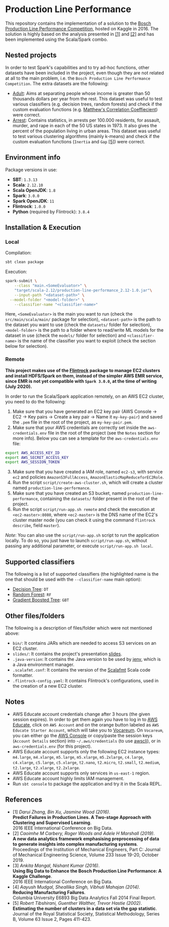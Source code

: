 # Production Line Performance

This repository contains the implementation of a solution to the [Bosch Production Line Performance Competition](https://www.kaggle.com/c/bosch-production-line-performance), hosted on Kaggle in 2016. The solution is highly based on the analysis presented in [[1]](#1) and [[2]](#2) and has been implemented using the Scala/Spark combo.

## Nested projects

In order to test Spark's capabilities and to try ad-hoc functions, other datasets have been included in the project, even though they are not related at all to the main problem, i.e. the `Bosch Production Line Performance Competition`. The extra datasets are the following:
- [Adult](https://archive.ics.uci.edu/ml/datasets/adult): Aims at separating people whose income is greater than 50 thousands dollars per year from the rest. This dataset was useful to test various classifiers (e.g. decision trees, random forests) and check if the custom evaluation functions (e.g. [Matthew's Correlation Coeffiecient](https://en.wikipedia.org/wiki/Matthews_correlation_coefficient)) were correct.
- [Arrest](https://www.kaggle.com/deepakg/usarrests): Contains statistics, in arrests per 100.000 residents, for assault, murder, and rape in each of the 50 US states in 1973. It also gives the percent of the population living in urban areas. This dataset was useful to test various clustering algorithms (mainly k-means) and check if the custom evaluation functions (`Inertia` and `Gap` [[5]](#5)) were correct.

## Environment info

Package versions in use:
- **SBT**: `1.3.13`
- **Scala**: `2.12.10`
- **Scala OpenJDK**: `1.8`
- **Spark**: `3.0.0`
- **Spark OpenJDK**: `11`
- **Flintrock**: `1.0.0`
- **Python** (required by Flintrock): `3.8.4`

## Installation & Execution

### Local

Compilation:
```bash
sbt clean package
```

Execution:
```bash
spark-submit \
	--class "main.<SomeEvaluator>" \
	"target/scala-2.12/production-line-performance_2.12-1.0.jar"\
	--input-path "<dataset-path>" \
  --model-folder "<model-folder>" \
	--classifier-name "<classifier-name>"
```

Here, `<SomeEvaluator>` is the main you want to run (check the `src/main/scala/main/` package for selection), `<dataset-path>` is the path to the dataset you want to use (check the `datasets/` folder for selection), `<model-folder>` is the path to a folder where to read/write ML models for the dataset in use (check the `models/` folder for selection) and `<classifier-name>` is the name of the classifier you want to exploit (check the section below for selection).

### Remote

**This project makes use of the [Flintrock](https://github.com/nchammas/flintrock) package to manage EC2 clusters and install HDFS/Spark on them, instead of the simpler AWS EMR service, since EMR is not yet compatible with `Spark 3.0.0`, at the time of writing (July 2020).**

In order to run the Scala/Spark application remotely, on an AWS EC2 cluster, you need to do the following:
1. Make sure that you have generated an EC2 key pair (AWS Console → EC2 → Key pairs → Create a key pair → Name it `my-key-pair`) and saved the `.pem` file in the root of the project, as `my-key-pair.pem`.
2. Make sure that your AWS credentials are correctly set inside the `aws-credentials.env` file in the root of the project (see the `Notes` section for more info). Below you can see a template for the `aws-credentials.env` file:
```bash
export AWS_ACCESS_KEY_ID
export AWS_SECRET_ACCESS_KEY
export AWS_SESSION_TOKEN
```
3. Make sure that you have created a IAM role, named `ec2-s3`, with service `ec2` and policies `AmazonS3FullAccess`, `AmazonElasticMapReduceforEC2Role`.
4. Run the script `script/create-aws-cluster.sh`, which will create a cluster named `production-line-performance`.
5. Make sure that you have created an S3 bucket, named `production-line-performance`, containing the `datasets/` folder present in the root of the project.
6. Run the script `script/run-app.sh remote` and check the execution at `<ec2-master>:8080`, where `<ec2-master>` is the DNS name of the EC2's cluster master node (you can check it using the command `flintrock describe`, field `master`).

_Note_: You can also use the `script/run-app.sh` script to run the application locally. To do so, you just have to launch `script/run-app.sh`, without passing any additional parameter, or execute `script/run-app.sh local`.

## Supported classifiers

The following is a list of supported classifiers (the highlighted name is the one that should be used with the `--classifier-name` main option):
- [Decision Tree](https://spark.apache.org/docs/latest/ml-classification-regression.html#decision-trees): `DT`
- [Random Forest](https://spark.apache.org/docs/latest/ml-classification-regression.html#random-forest-classifier): `RF`
- [Gradient Boosted Tree](https://spark.apache.org/docs/latest/ml-classification-regression.html#gradient-boosted-tree-classifier): `GBT`

## Other files/folders

The following is a description of files/folder which were not mentioned above:
- `bin/`: It contains JARs which are needed to access S3 services on an EC2 cluster.
- `slides/`: It contains the project's presentation [slides](slides/slides.pdf).
- `.java-version`: It contains the Java version to be used by [jenv](https://github.com/jenv/jenv), which is a Java environment manager.
- `.scalafmt.conf`: It contains the version of the [Scalafmt](https://scalameta.org/scalafmt/) Scala code formatter.
- `.flintrock-config.yaml`: It contains Flintrock's configurations, used in the creation of a new EC2 cluster.

## Notes
* AWS Educate account credentials change after 3 hours (the given session expires). In order to get them again you have to log in to [AWS Educate](https://aws.amazon.com/it/education/awseducate/), click on `AWS Account` and on the orange button labeled as `AWS Educate Starter Account`, which will take you to [Vocareum](https://labs.vocareum.com). On `Vocareum`, you can either go the [AWS Console](https://console.aws.amazon.com/) or copy/paste the session keys (`Account Details` section) into `~/.aws/credentials` (to use [awscli](https://aws.amazon.com/it/cli/)), or in `aws-credentials.env` (for this project).
* AWS Educate account supports only the following EC2 instance types: `m4.large`, `m4.xlarge`, `m5.large`, `m5.xlarge`, `m5.2xlarge`, `c4.large`, `c4.xlarge`, `c5.large`, `c5.xlarge`, `t2.nano`, `t2.micro`, `t2.small`, `t2.medium`, `t2.large`, `t2.xlarge`, `t2.2xlarge`.
* AWS Educate account supports only services in `us-east-1` region.
* AWS Educate account highly limits IAM management.
* Run `sbt console` to package the application and try it in the Scala REPL.

## References

- <a id="1">[1]</a>
  _Darui Zhang, Bin Xu, Jasmine Wood (2016)_.\
  **Predict Failures in Production Lines. A Two-stage Approach with Clustering and Supervised Learning**.\
  2016 IEEE International Conference on Big Data.
- <a id="2">[2]</a>
  _Caoimhe M Carbery, Roger Woods and Adele H Marshall (2019)_.\
  **A new data analytics framework emphasising preprocessing of data to generate insights into complex manufacturing systems**.\
  Proceedings of the Institution of Mechanical Engineers, Part C: Journal of Mechanical Engineering Science, Volume 233 Issue 19-20, October 2019.
- <a id="3">[3]</a>
  _Ankita Mangal, Nishant Kumar (2016)_.\
  **Using Big Data to Enhance the Bosch Production Line Performance: A Kaggle Challenge**.\
  2016 IEEE International Conference on Big Data.
- <a id="4">[4]</a>
  _Aayush Mudgal, Sheallika Singh, Vibhuti Mahajan (2014)_.\
  **Reducing Manufacturing Failures**.\
  Columbia University E6893 Big Data Analytics Fall 2014 Final Report.
- <a id="5">[5]</a>
  _Robert Tibshirani, Guenther Walther, Trevor Hastie (2002)_.\
  **Estimating the number of clusters in a data set via the gap statistic**.\
  Journal of the Royal Statistical Society, Statistical Methodology, Series B, Volume 63 Issue 2, Pages 411-423.
